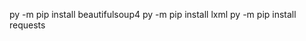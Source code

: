 <!-- https://github.com/kevinniel/resources/blob/master/Projets/Python/scrap-quotes.md -->

py -m pip install beautifulsoup4
py -m pip install lxml
py -m pip install requests

